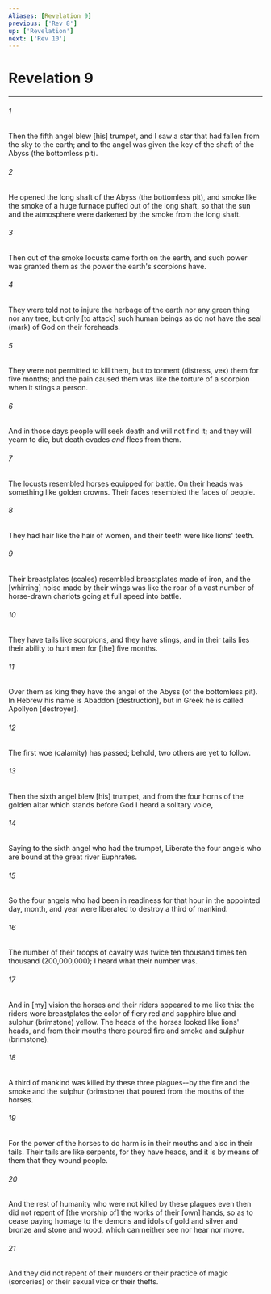 ```yaml
---
Aliases: [Revelation 9]
previous: ['Rev 8']
up: ['Revelation']
next: ['Rev 10']
---
```

# Revelation 9

***


###### 1 


Then the fifth angel blew [his] trumpet, and I saw a star that had fallen from the sky to the earth; and to the angel was given the key of the shaft of the Abyss (the bottomless pit). 


###### 2 


He opened the long shaft of the Abyss (the bottomless pit), and smoke like the smoke of a huge furnace puffed out of the long shaft, so that the sun and the atmosphere were darkened by the smoke from the long shaft. 


###### 3 


Then out of the smoke locusts came forth on the earth, and such power was granted them as the power the earth's scorpions have. 


###### 4 


They were told not to injure the herbage of the earth nor any green thing nor any tree, but only [to attack] such human beings as do not have the seal (mark) of God on their foreheads. 


###### 5 


They were not permitted to kill them, but to torment (distress, vex) them for five months; and the pain caused them was like the torture of a scorpion when it stings a person. 


###### 6 


And in those days people will seek death and will not find it; and they will yearn to die, but death evades _and_ flees from them. 


###### 7 


The locusts resembled horses equipped for battle. On their heads was something like golden crowns. Their faces resembled the faces of people. 


###### 8 


They had hair like the hair of women, and their teeth were like lions' teeth. 


###### 9 


Their breastplates (scales) resembled breastplates made of iron, and the [whirring] noise made by their wings was like the roar of a vast number of horse-drawn chariots going at full speed into battle. 


###### 10 


They have tails like scorpions, and they have stings, and in their tails lies their ability to hurt men for [the] five months. 


###### 11 


Over them as king they have the angel of the Abyss (of the bottomless pit). In Hebrew his name is Abaddon [destruction], but in Greek he is called Apollyon [destroyer]. 


###### 12 


The first woe (calamity) has passed; behold, two others are yet to follow. 


###### 13 


Then the sixth angel blew [his] trumpet, and from the four horns of the golden altar which stands before God I heard a solitary voice, 


###### 14 


Saying to the sixth angel who had the trumpet, Liberate the four angels who are bound at the great river Euphrates. 


###### 15 


So the four angels who had been in readiness for that hour in the appointed day, month, and year were liberated to destroy a third of mankind. 


###### 16 


The number of their troops of cavalry was twice ten thousand times ten thousand (200,000,000); I heard what their number was. 


###### 17 


And in [my] vision the horses and their riders appeared to me like this: the riders wore breastplates the color of fiery red and sapphire blue and sulphur (brimstone) yellow. The heads of the horses looked like lions' heads, and from their mouths there poured fire and smoke and sulphur (brimstone). 


###### 18 


A third of mankind was killed by these three plagues--by the fire and the smoke and the sulphur (brimstone) that poured from the mouths of the horses. 


###### 19 


For the power of the horses to do harm is in their mouths and also in their tails. Their tails are like serpents, for they have heads, and it is by means of them that they wound people. 


###### 20 


And the rest of humanity who were not killed by these plagues even then did not repent of [the worship of] the works of their [own] hands, so as to cease paying homage to the demons and idols of gold and silver and bronze and stone and wood, which can neither see nor hear nor move. 


###### 21 


And they did not repent of their murders or their practice of magic (sorceries) or their sexual vice or their thefts.
